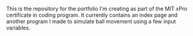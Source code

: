 This is the repository for the portfolio I'm creating as part of the MIT xPro certificate in coding program. It currently contains an index page
and another program I made to simulate ball movement using a few input variables.
